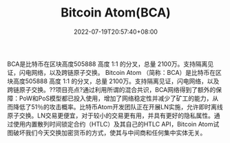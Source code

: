 ﻿---
weight: 
title: "Bitcoin Atom(BCA)"
description: "BCA是比特币在区块高度505888 高度 11 的分叉，总量 2100万"
date: 2022-07-19T20:57:40+08:00
lastmod: 2022-07-19T11:12:40+08:00
draft: false
authors: ["Cindy"]
featuredImage: "bitcoin-atombca.jpg"
link: "https://bitcoinatom.io/"
tags: ["数字代币","Bitcoin Atom(BCA)"]
categories: ["navigation"]
navigation: ["数字代币"]
lightgallery: true
toc: true
pinned: false
recommend: false
recommend1: false
---
BCA是比特币在区块高度505888 高度 1:1 的分叉，总量 2100万。支持隔离见证，闪电网络，以及跨链原子交换。
Bitcoin Atom （简称：BCA）是比特币在区块高度505888 高度 1:1 的分叉，总量 2100万。支持隔离见证，闪电网络，以及跨链原子交换。??项目亮点?通过利用所谓的混合共识，BCA网络得到了额外的保障：PoW和PoS模型都已投入使用，增加了网络稳定性并减少了矿工的能力，从而降低了51％的攻击概率。比特币Atom开发团队正在开展LN实施，允许即时离线原子交换。LN交易更便宜，对于较小的交易更有用，并具有更好的隐私属性。通过使用内置散列时间锁定合约（HTLC）及其自己的HTLC API，Bitcoin Atom试图破坏我们今天交换加密货币的方式，使其与中间商和任何集中实体无关。